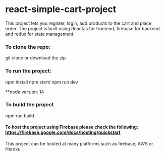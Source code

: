 # react-simple-cart-project
This project lets you register, login, add products to the cart and place order. The project is built using ReactJs for frontend, firebase for backend and redux for state management.

### To clone the repo:
git clone <url> or download the zip

### To run the project:
npm install
npm start/ npm run dev

**node version: 14

### To build the project
npm run build
  
#### To host the project using Firebase please check the following: https://firebase.google.com/docs/hosting/quickstart
 
This project can be hosted at many platforms such as firebase, AWS or Heroku.
